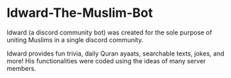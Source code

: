 # Idward-The-Muslim-Bot

Idward (a discord community bot) was created for the sole purpose of uniting Muslims in a single discord community.

Idward provides fun trivia, daily Quran ayaats, searchable texts, jokes, and more! His functionalities were coded using the ideas of many server members.

